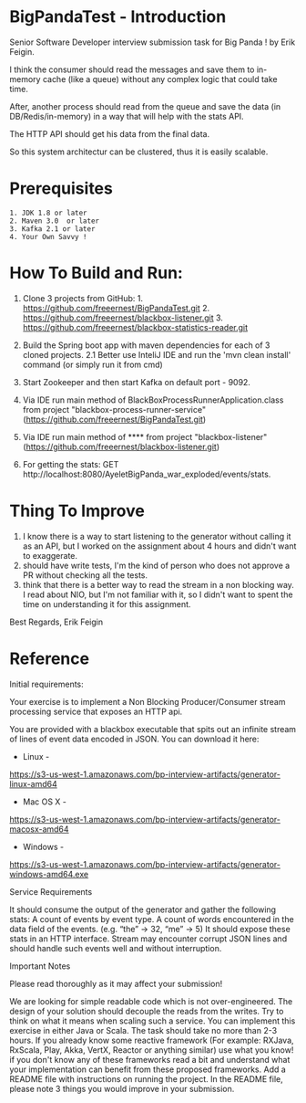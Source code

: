# BigPandaTest - Introduction

Senior Software Developer interview submission task for Big Panda !
by Erik Feigin.

I think the consumer should read the messages and save them to in-memory cache (like a queue) without any complex logic that could take time.

After, another process should read from the queue and save the data (in DB/Redis/in-memory) in a way that will help with the stats API.

The HTTP API should get his data from the final data.

So this system architectur can be clustered, thus it is easily scalable.

# Prerequisites

	1. JDK 1.8 or later
	2. Maven 3.0  or later
	3. Kafka 2.1 or later
	4. Your Own Savvy !

# How To Build and Run:

1. Clone 3 projects from GitHub:
		1. https://github.com/freeernest/BigPandaTest.git
		2. https://github.com/freeernest/blackbox-listener.git
		3. https://github.com/freeernest/blackbox-statistics-reader.git

2. Build the Spring boot app with maven dependencies for each of 3 cloned projects.
	2.1 Better use InteliJ IDE and run the 'mvn clean install' command (or simply run it from cmd)

3. Start Zookeeper and then start Kafka on default port - 9092.

4. Via IDE run main method of BlackBoxProcessRunnerApplication.class from project "blackbox-process-runner-service" (https://github.com/freeernest/BigPandaTest.git)

5. Via IDE run main method of **** from project "blackbox-listener" (https://github.com/freeernest/blackbox-listener.git)


3. For getting the stats: GET http://localhost:8080/AyeletBigPanda_war_exploded/events/stats.

# Thing To Improve

1. I know there is a way to start listening to the generator without calling it as an API, but I worked on the assignment about 4 hours and didn't want to exaggerate.
2.  should have write tests, I'm the kind of person who does not approve a PR without checking all the tests.
3. think that there is a better way to read the stream in a non blocking way. I read about NIO, but I'm not familiar with it, so I didn't want to spent the time on understanding it for this assignment.


Best Regards,
Erik Feigin






# Reference

Initial requirements:

Your exercise is to implement a Non Blocking Producer/Consumer stream processing service that exposes an HTTP api.





You are provided with a blackbox executable that spits out an infinite stream of lines of event data encoded in JSON. You can download it here:





* Linux -

https://s3-us-west-1.amazonaws.com/bp-interview-artifacts/generator-linux-amd64





* Mac OS X -

https://s3-us-west-1.amazonaws.com/bp-interview-artifacts/generator-macosx-amd64





* Windows -

https://s3-us-west-1.amazonaws.com/bp-interview-artifacts/generator-windows-amd64.exe





Service Requirements



It should consume the output of the generator and gather the following stats:
A count of events by event type.
A count of words encountered in the data field of the events. (e.g. “the” → 32, “me” → 5)
It should expose these stats in an HTTP interface.
Stream may encounter corrupt JSON lines and should handle such events well and without interruption.


Important Notes



Please read thoroughly as it may affect your submission!


We are looking for simple readable code which is not over-engineered.
The design of your solution should decouple the reads from the writes. Try to think on what it means when scaling such a service.
You can implement this exercise in either Java or Scala.
The task should take no more than 2-3 hours.
If you already know some reactive framework (For example: RXJava, RxScala, Play, Akka, VertX, Reactor or anything similar) use what you know! if you don't know any of these frameworks read a bit and understand what your implementation can benefit from these proposed frameworks.
Add a README file with instructions on running the project. In the README file, please note 3 things you would improve in your submission.

